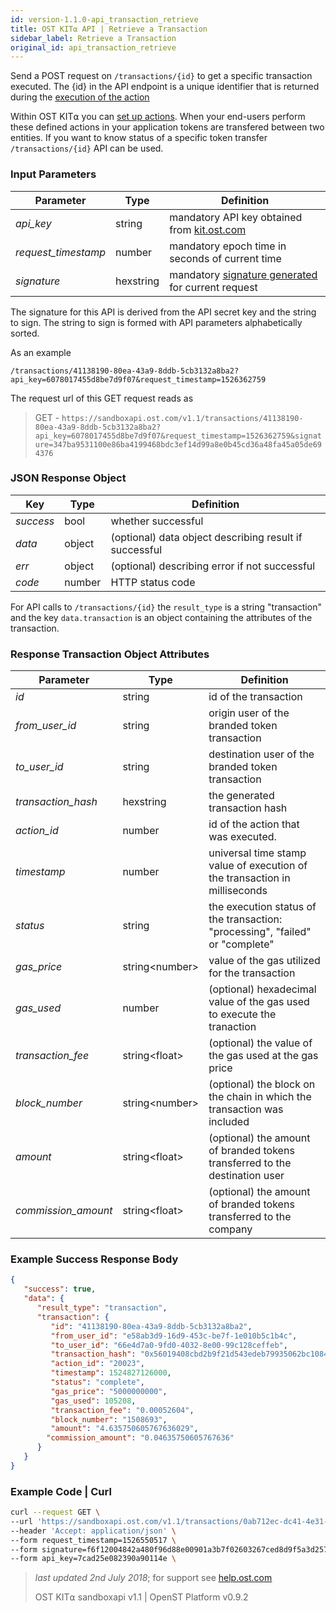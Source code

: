 ```yaml
---
id: version-1.1.0-api_transaction_retrieve
title: OST KIT⍺ API | Retrieve a Transaction
sidebar_label: Retrieve a Transaction
original_id: api_transaction_retrieve
---
```


Send a POST request on `/transactions/{id}` to get a specific transaction executed. The {id} in the API endpoint is a unique identifier that is returned during the [<u>execution of the action</u>](/docs/api_action_execute.html)

Within OST KIT⍺ you can [<u>set up actions</u>](/docs/api_actions_create.html). When your end-users perform these defined actions in your application tokens are transfered between two entities. If you want to know status of a specific token transfer `/transactions/{id}` API can be used.


### Input Parameters
| Parameter           | Type   | Definition                                               |
|---------------------|--------|-----------------------------------------------------|
| _api_key_           | string    | mandatory API key obtained from [kit.ost.com](https://kit.ost.com) |
| _request_timestamp_ | number    | mandatory epoch time in seconds of current time |
| _signature_         | hexstring | mandatory [<u>signature generated</u>](/docs/api_authentication.html) for current request |


The signature for this API is derived from the API secret key and the string to sign. The string to sign is formed with API parameters alphabetically sorted.

As an example

`/transactions/41138190-80ea-43a9-8ddb-5cb3132a8ba2?api_key=6078017455d8be7d9f07&request_timestamp=1526362759`

The request url of this GET request reads as

> GET - `https://sandboxapi.ost.com/v1.1/transactions/41138190-80ea-43a9-8ddb-5cb3132a8ba2?api_key=6078017455d8be7d9f07&request_timestamp=1526362759&signature=347ba9531100e86ba4199468bdc3ef14d99a8e0b45cd36a48fa45a05de694376`


### JSON Response Object

| Key        | Type   | Definition      |
|------------|--------|------------|
| _success_  | bool   | whether successful |
| _data_     | object | (optional) data object describing result if successful   |
| _err_      | object | (optional) describing error if not successful |
| _code_     | number | HTTP status code |

For API calls to `/transactions/{id}` the `result_type` is a string "transaction" and the key `data.transaction` is an object containing the attributes of the transaction.


### Response Transaction Object Attributes

| Parameter           | Type   | Definition  |
|---------------------|--------|----------------------------------|
| _id_| string | id of the transaction |
| _from_user_id_    | string | origin user of the branded token transaction   |
| _to_user_id_      | string | destination user of the branded token transaction  |
| _transaction_hash_ | hexstring | the generated transaction hash |
| _action_id_ | number | id of the action that was executed. |
| _timestamp_  | number | universal time stamp value of execution of the transaction in milliseconds|
| _status_ | string | the execution status of the transaction: "processing", "failed" or "complete" |
| _gas_price_ | string\<number\> | value of the gas utilized for the transaction |
| _gas_used_ | number | (optional) hexadecimal value of the gas used to execute the tranaction
| _transaction_fee_ | string\<float\> | (optional) the value of the gas used at the gas price
| _block_number_ | string\<number\> | (optional) the block on the chain in which the transaction was included
| _amount_ | string\<float\> | (optional) the amount of branded tokens transferred to the destination user  |
| _commission_amount_ | string\<float\> | (optional) the amount of branded tokens transferred to the company |


### Example Success Response Body
```json
{
   "success": true,
   "data": {
      "result_type": "transaction",
      "transaction": {
         "id": "41138190-80ea-43a9-8ddb-5cb3132a8ba2",
         "from_user_id": "e58ab3d9-16d9-453c-be7f-1e010b5c1b4c",
         "to_user_id": "66e4d7a0-9fd0-4032-8e00-99c128ceffeb",
         "transaction_hash": "0x56019408cbd2b9f21d543edeb79935062bc108413ab0d283fdc3fcef52ad9db9",
         "action_id": "20023",
         "timestamp": 1524827126000,
         "status": "complete",
         "gas_price": "5000000000",
         "gas_used": 105208,
         "transaction_fee": "0.00052604",
         "block_number": "1508693",
         "amount": "4.635750605767636029",
        "commission_amount": "0.04635750605767636"
      }
   }
}
```

### Example Code | Curl
```bash
curl --request GET \
--url 'https://sandboxapi.ost.com/v1.1/transactions/0ab712ec-dc41-4e31-ac31-c93bc148bbb9' \
--header 'Accept: application/json' \
--form request_timestamp=1526550517 \
--form signature=f6f12004842a480f96d88e00901a3b7f02603267ced8d9f5a3d257c18afadc8d \
--form api_key=7cad25e082390a90114e \
```

>_last updated 2nd July 2018_; for support see [<u>help.ost.com</u>](https://help.ost.com)
>
> OST KIT⍺ sandboxapi v1.1 | OpenST Platform v0.9.2